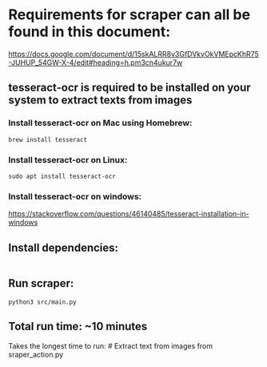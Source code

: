 # Requirements for scraper can all be found in this document:
https://docs.google.com/document/d/15skALRR8v3GfDVkvOkVMEpcKhR75-JUHUP_54GW-X-4/edit#heading=h.pm3cn4ukur7w

## tesseract-ocr is required to be installed on your system to extract texts from images
### Install tesseract-ocr on Mac using Homebrew:
```brew install tesseract```

### Install tesseract-ocr on Linux: 
```sudo apt install tesseract-ocr```

### Install tesseract-ocr on windows:
https://stackoverflow.com/questions/46140485/tesseract-installation-in-windows

## Install dependencies: 
```pip3 install -r requirements.txt
```

## Run scraper: 
```python3 src/main.py```

## Total run time: ~10 minutes 
Takes the longest time to run: # Extract text from images 
from sraper_action.py
